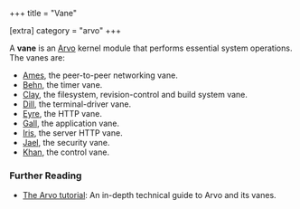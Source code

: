+++
title = "Vane"

[extra]
category = "arvo"
+++

A **vane** is an [Arvo](/reference/glossary/arvo) kernel module that performs essential system operations. The vanes are:


- [Ames](/reference/glossary/ames), the peer-to-peer networking vane.
- [Behn](/reference/glossary/behn), the timer vane.
- [Clay](/reference/glossary/clay), the filesystem, revision-control and build
  system vane.
- [Dill](/reference/glossary/dill), the terminal-driver vane.
- [Eyre](/reference/glossary/eyre), the HTTP vane.
- [Gall](/reference/glossary/gall), the application vane.
- [Iris](/reference/glossary/iris), the server HTTP vane.
- [Jael](/reference/glossary/jael), the security vane.
- [Khan](/reference/glossary/khan), the control vane.

### Further Reading

- [The Arvo tutorial](/reference/arvo/overview): An in-depth technical guide to Arvo and its vanes.
